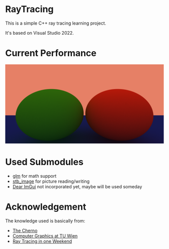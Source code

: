 # RayTracing

This is a simple C++ ray tracing learning project.

It's based on Visual Studio 2022.

# Current Performance

![](testpic.png)

# Used Submodules

- [glm](https://github.com/g-truc/glm) for math support
- [stb_image](https://github.com/nothings/stb) for picture reading/writing
- [Dear ImGui](https://github.com/ocornut/imgui) not incorporated yet, maybe will be used someday

# Acknowledgement

The knowledge used is basically from:

- [The Cherno](https://www.youtube.com/c/TheChernoProject)
- [Computer Graphics at TU Wien](https://www.youtube.com/channel/UCS9CFdjdEcq_NhaSFb_P-yA)
- [Ray Tracing in one Weekend](https://raytracing.github.io/books/RayTracingInOneWeekend.html#metal/anabstractclassformaterials)
